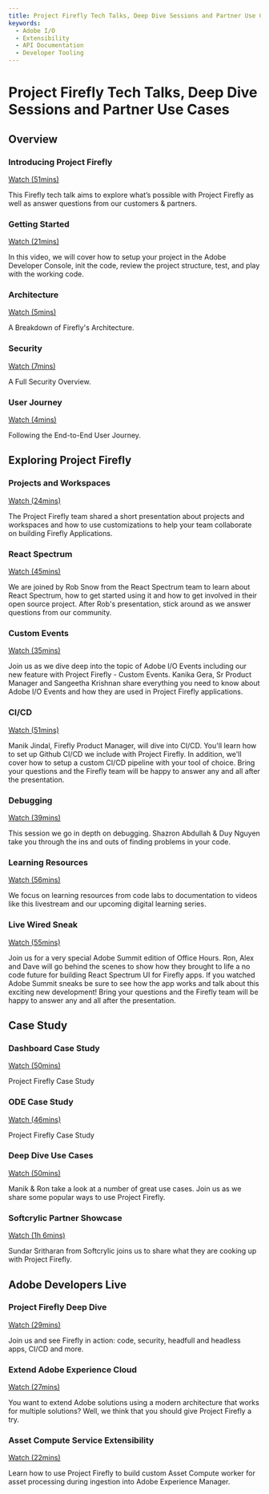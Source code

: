 ```yaml
---
title: Project Firefly Tech Talks, Deep Dive Sessions and Partner Use Cases     
keywords:
  - Adobe I/O
  - Extensibility
  - API Documentation
  - Developer Tooling  
---
```


# Project Firefly Tech Talks, Deep Dive Sessions and Partner Use Cases

## Overview

<DiscoverBlock slots="heading, link, text" width="100%"/>

### Introducing Project Firefly

[Watch (51mins)](overview/introduction.md) 

This Firefly tech talk aims to explore what’s possible with Project Firefly as well as answer questions from our customers & partners.



<DiscoverBlock slots="heading, link, text" width="100%"/>

### Getting Started

[Watch (21mins)](overview/getting-started.md) 

In this video, we will cover how to setup your project in the Adobe Developer Console, init the code, review the project structure, test, and play with the working code.



<DiscoverBlock slots="heading, link, text" width="100%"/>

### Architecture

[Watch (5mins)](overview/architecture.md) 

A Breakdown of Firefly's Architecture.



<DiscoverBlock slots="heading, link, text" width="100%"/>

### Security

[Watch (7mins)](overview/security.md) 

A Full Security Overview.



<DiscoverBlock slots="heading, link, text" width="100%"/>

### User Journey

[Watch (4mins)](overview/e2e-user-journey.md) 

Following the End-to-End User Journey.



## Exploring Project Firefly

<DiscoverBlock slots="heading, link, text" width="100%"/>

### Projects and Workspaces

[Watch (24mins)](exploring/projects-and-workspaces.md) 

The Project Firefly team shared a short presentation about projects and workspaces and how to use customizations to help your team collaborate on building Firefly Applications.



<DiscoverBlock slots="heading, link, text" width="100%"/>

### React Spectrum

[Watch (45mins)](exploring/react-spectrum.md) 

We are joined by Rob Snow from the React Spectrum team to learn about React Spectrum, how to get started using it and how to get involved in their open source project. After Rob's presentation, stick around as we answer questions from our community.



<DiscoverBlock slots="heading, link, text" width="100%"/>

### Custom Events

[Watch (35mins)](exploring/custom-events.md) 

Join us as we dive deep into the topic of Adobe I/O Events including our new feature with Project Firefly - Custom Events. Kanika Gera, Sr Product Manager and Sangeetha Krishnan share everything you need to know about Adobe I/O Events and how they are used in Project Firefly applications.




<DiscoverBlock slots="heading, link, text" width="100%"/>

### CI/CD

[Watch (51mins)](exploring/ci-cd.md)

Manik Jindal, Firefly Product Manager, will dive into CI/CD. You'll learn how to set up Github CI/CD we include with Project Firefly. In addition, we'll cover how to setup  a custom CI/CD pipeline with your tool of choice. Bring your questions and the Firefly team will be happy to answer any and all after the presentation.




<DiscoverBlock slots="heading, link, text" width="100%"/>

### Debugging

[Watch (39mins)](exploring/debugging.md) 

This session we go in depth on debugging. Shazron Abdullah & Duy Nguyen take you through the ins and outs of finding problems in your code.




<DiscoverBlock slots="heading, link, text" width="100%"/>

### Learning Resources

[Watch (56mins)](exploring/learning-resources.md) 

We focus on learning resources from code labs to documentation to videos like this livestream and our upcoming digital learning series.




<DiscoverBlock slots="heading, link, text" width="100%"/>

### Live Wired Sneak

[Watch (55mins)](exploring/live-wired-sneak.md) 

Join us for a very special Adobe Summit edition of Office Hours. Ron, Alex and Dave will go behind the scenes to show how they brought to life a no code future for building React Spectrum UI for Firefly apps. If you watched Adobe Summit sneaks be sure to see how the app works and talk about this exciting new development! Bring your questions and the Firefly team will be happy to answer any and all after the presentation.




## Case Study

<DiscoverBlock slots="heading, link, text" width="100%"/>

### Dashboard Case Study

[Watch (50mins)](exploring/dashboard-case-study.md) 

Project Firefly Case Study




<DiscoverBlock slots="heading, link, text" width="100%"/>

### ODE Case Study

[Watch (46mins)](exploring/ode-case-study.md) 

Project Firefly Case Study



<DiscoverBlock slots="heading, link, text" width="100%"/>

### Deep Dive Use Cases

[Watch (50mins)](exploring/deep-dive-use-cases.md) 

Manik & Ron take a look at a number of great use cases. Join us as we share some popular ways to use Project Firefly.




<DiscoverBlock slots="heading, link, text" width="100%"/>

### Softcrylic Partner Showcase

[Watch (1h 6mins)](exploring/softcrylic-showcase.md) 

Sundar Sritharan from Softcrylic joins us to share what they are cooking up with Project Firefly.



## Adobe Developers Live 

<DiscoverBlock slots="heading, link, text" width="100%"/>

### Project Firefly Deep Dive

[Watch (29mins)](developers-live/deep-dive.md) 

Join us and see Firefly in action: code, security, headfull and headless apps, CI/CD and more.



<DiscoverBlock slots="heading, link, text" width="100%"/>

### Extend Adobe Experience Cloud

[Watch (27mins)](developers-live/extend-experience-cloud.md) 

You want to extend Adobe solutions using a modern architecture that works for multiple solutions? Well, we think that you should give Project Firefly a try.



<DiscoverBlock slots="heading, link, text" width="100%"/>

### Asset Compute Service Extensibility

[Watch (22mins)](developers-live/asset-compute-service-extensibility.md) 

Learn how to use Project Firefly to build custom Asset Compute worker for asset processing during ingestion into Adobe Experience Manager.